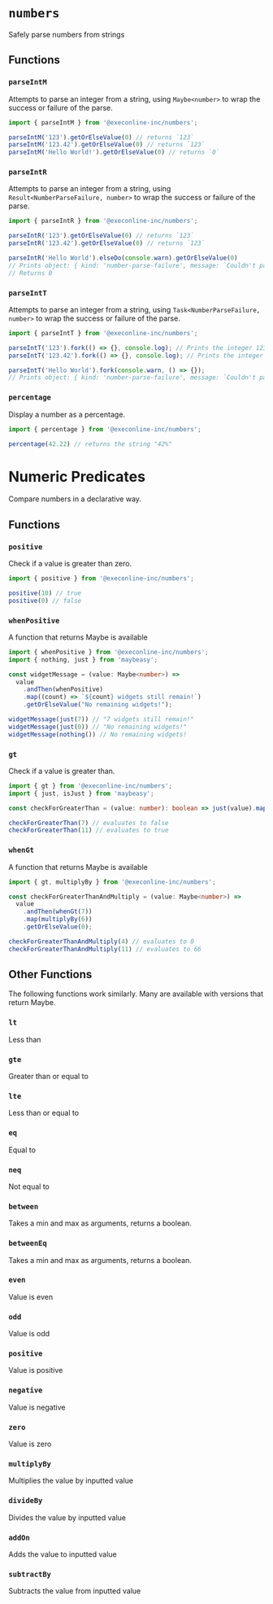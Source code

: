 # `numbers`

Safely parse numbers from strings

## Functions

### `parseIntM`

Attempts to parse an integer from a string, using `Maybe<number>` to wrap the success or failure of
the parse.

```ts
import { parseIntM } from '@execonline-inc/numbers';

parseIntM('123').getOrElseValue(0) // returns `123`
parseIntM('123.42').getOrElseValue(0) // returns `123`
parseIntM('Hello World!').getOrElseValue(0) // returns `0`
```

### `parseIntR`

Attempts to parse an integer from a string, using `Result<NumberParseFailure, number>` to wrap the
success or failure of the parse.

```ts
import { parseIntR } from '@execonline-inc/numbers';

parseIntR('123').getOrElseValue(0) // returns `123`
parseIntR('123.42').getOrElseValue(0) // returns `123`

parseIntR('Hello World').elseDo(console.warn).getOrElseValue(0)
// Prints object: { kind: 'number-parse-failure', message: `Couldn't parse string into a number` }
// Returns 0
```

### `parseIntT`

Attempts to parse an integer from a string, using `Task<NumberParseFailure, number>` to wrap the
success or failure of the parse.

```ts
import { parseIntT } from '@execonline-inc/numbers';

parseIntT('123').fork(() => {}, console.log); // Prints the integer 123
parseIntT('123.42').fork(() => {}, console.log); // Prints the integer 123

parseIntT('Hello World').fork(console.warn, () => {});
// Prints object: { kind: 'number-parse-failure', message: `Couldn't parse string into a number` }
```

### `percentage`

Display a number as a percentage.

```ts
import { percentage } from '@execonline-inc/numbers';

percentage(42.22) // returns the string "42%"
```

# Numeric Predicates

Compare numbers in a declarative way.

## Functions

### `positive`

Check if a value is greater than zero.

```ts
import { positive } from '@execonline-inc/numbers';

positive(10) // true
positive(0) // false

```

### `whenPositive`

A function that returns Maybe is available

```ts
import { whenPositive } from '@execonline-inc/numbers';
import { nothing, just } from 'maybeasy';

const widgetMessage = (value: Maybe<number>) =>
  value
    .andThen(whenPositive)
    .map((count) => `${count} widgets still remain!`)
    .getOrElseValue("No remaining widgets!");

widgetMessage(just(7)) // "7 widgets still remain!"
widgetMessage(just(0)) // "No remaining widgets!"
widgetMessage(nothing()) // No remaining widgets!
```

### `gt`

Check if a value is greater than.

```ts
import { gt } from '@execonline-inc/numbers';
import { just, isJust } from 'maybeasy';

const checkForGreaterThan = (value: number): boolean => just(value).map(gt(10)).isJust();

checkForGreaterThan(7) // evaluates to false
checkForGreaterThan(11) // evaluates to true
```

### `whenGt`

A function that returns Maybe is available

```ts
import { gt, multiplyBy } from '@execonline-inc/numbers';

const checkForGreaterThanAndMultiply = (value: Maybe<number>) =>
  value
    .andThen(whenGt(7))
    .map(multiplyBy(6))
    .getOrElseValue(0);

checkForGreaterThanAndMultiply(4) // evaluates to 0
checkForGreaterThanAndMultiply(11) // evaluates to 66
```

## Other Functions

The following functions work similarly. Many are available with versions that return Maybe.

### `lt`
Less than
### `gte`
Greater than or equal to
### `lte`
Less than or equal to
### `eq`
Equal to
### `neq`
Not equal to
### `between`
Takes a min and max as arguments, returns a boolean.
### `betweenEq`
Takes a min and max as arguments, returns a boolean.
### `even`
Value is even
### `odd`
Value is odd
### `positive`
Value is positive
### `negative`
Value is negative
### `zero`
Value is zero
### `multiplyBy`
Multiplies the value by inputted value
### `divideBy`
Divides the value by inputted value
### `addOn`
Adds the value to inputted value
### `subtractBy`
Subtracts the value from inputted value

